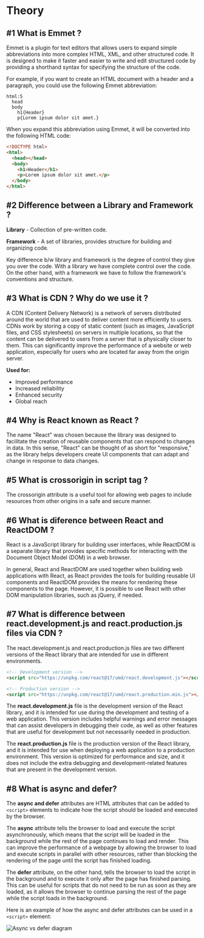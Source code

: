 # Theory

## #1 What is Emmet ?

Emmet is a plugin for text editors that allows users to expand simple abbreviations into more complex HTML, XML, and other structured code. It is designed to make it faster and easier to write and edit structured code by providing a shorthand syntax for specifying the structure of the code.

For example, if you want to create an HTML document with a header and a paragraph, you could use the following Emmet abbreviation:

```
html:5
  head
  body
    h1{Header}
    p{Lorem ipsum dolor sit amet.}
```

When you expand this abbreviation using Emmet, it will be converted into the following HTML code:

```html
<!DOCTYPE html>
<html>
  <head></head>
  <body>
    <h1>Header</h1>
    <p>Lorem ipsum dolor sit amet.</p>
  </body>
</html>
```

## #2 Difference between a Library and Framework ?

**Library** - Collection of pre-written code.

**Framework** - A set of libraries, provides structure for building and organizing code.

Key difference b/w library and framework is the degree of control they give you over the code.
With a library we have complete control over the code.
On the other hand, with a framework we have to follow the framework's conventions and structure.

## #3 What is CDN ? Why do we use it ?

A CDN (Content Delivery Network) is a network of servers distributed around the world that are used to deliver content more efficiently to users. CDNs work by storing a copy of static content (such as images, JavaScript files, and CSS stylesheets) on servers in multiple locations, so that the content can be delivered to users from a server that is physically closer to them. This can significantly improve the performance of a website or web application, especially for users who are located far away from the origin server.

**Used for:**

- Improved performance
- Increased reliability
- Enhanced security
- Global reach

## #4 Why is React known as React ?

The name "React" was chosen because the library was designed to facilitate the creation of reusable components that can respond to changes in data. In this sense, "React" can be thought of as short for "responsive," as the library helps developers create UI components that can adapt and change in response to data changes.

## #5 What is crossorigin in script tag ?

The crossorigin attribute is a useful tool for allowing web pages to include resources from other origins in a safe and secure manner.

## #6 What is diference between React and ReactDOM ?

React is a JavaScript library for building user interfaces, while ReactDOM is a separate library that provides specific methods for interacting with the Document Object Model (DOM) in a web browser.

In general, React and ReactDOM are used together when building web applications with React, as React provides the tools for building reusable UI components and ReactDOM provides the means for rendering these components to the page. However, it is possible to use React with other DOM manipulation libraries, such as jQuery, if needed.

## #7 What is difference between react.development.js and react.production.js files via CDN ?

The react.development.js and react.production.js files are two different versions of the React library that are intended for use in different environments.

```html
<!-- Development version -->
<script src="https://unpkg.com/react@17/umd/react.development.js"></script>

<!-- Production version -->
<script src="https://unpkg.com/react@17/umd/react.production.min.js"></script>
```

The **react.development.js** file is the development version of the React library, and it is intended for use during the development and testing of a web application. This version includes helpful warnings and error messages that can assist developers in debugging their code, as well as other features that are useful for development but not necessarily needed in production.

The **react.production.js** file is the production version of the React library, and it is intended for use when deploying a web application to a production environment. This version is optimized for performance and size, and it does not include the extra debugging and development-related features that are present in the development version.

## #8 What is async and defer?

The **async and defer** attributes are HTML attributes that can be added to `<script>` elements to indicate how the script should be loaded and executed by the browser.

The **async** attribute tells the browser to load and execute the script asynchronously, which means that the script will be loaded in the background while the rest of the page continues to load and render. This can improve the performance of a webpage by allowing the browser to load and execute scripts in parallel with other resources, rather than blocking the rendering of the page until the script has finished loading.

The **defer** attribute, on the other hand, tells the browser to load the script in the background and to execute it only after the page has finished parsing. This can be useful for scripts that do not need to be run as soon as they are loaded, as it allows the browser to continue parsing the rest of the page while the script loads in the background.

Here is an example of how the async and defer attributes can be used in a `<script>` element:

![Async vs defer diagram](https://miro.medium.com/max/1186/1*uNyy0B3r1QUBiD8sDqDgkQ.png)
